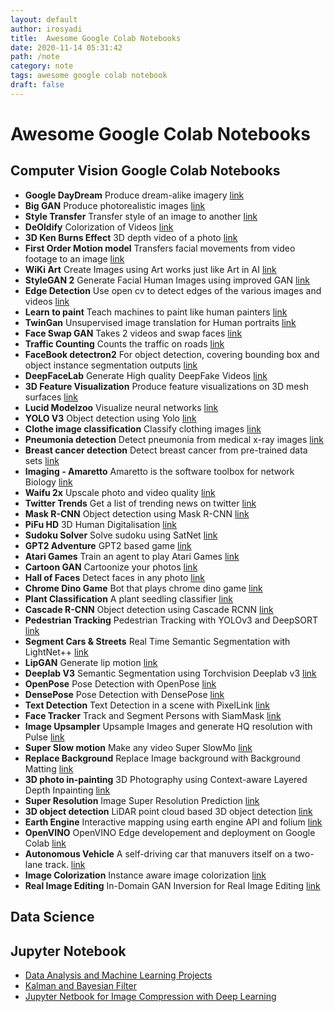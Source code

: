 ```yaml
---
layout: default
author: irosyadi
title:  Awesome Google Colab Notebooks
date: 2020-11-14 05:31:42
path: /note
category: note
tags: awesome google colab notebook
draft: false
---
```


# Awesome Google Colab Notebooks

## Computer Vision Google Colab Notebooks

- **Google DayDream** Produce dream-alike imagery [link](https://colab.research.google.com/github/tensorflow/docs/blob/master/site/en/tutorials/generative/deepdream.ipynb) 
- **Big GAN** Produce photorealistic images [link](https://colab.research.google.com/github/tensorflow/hub/blob/master/examples/colab/biggan_generation_with_tf_hub.ipynb) 
- **Style Transfer** Transfer style of an image to another [link](https://colab.research.google.com/github/tensorflow/lucid/blob/master/notebooks/differentiable-parameterizations/style_transfer_2d.ipynb) 
- **DeOldify** Colorization of Videos [link](https://colab.research.google.com/github/jantic/DeOldify/blob/master/VideoColorizerColab.ipynb) 
- **3D Ken Burns Effect** 3D depth video of a photo [link](https://colab.research.google.com/drive/1hxx4iSuAOyeI2gCL54vQkpEuBVrIv1hY) 
- **First Order Motion model** Transfers facial movements from video footage to an image [link](https://colab.research.google.com/github/AliaksandrSiarohin/first-order-model/blob/master/demo.ipynb#scrollTo=UCMFMJV7K-ag) 
- **WiKi Art** Create Images using Art works just like Art in AI [link](https://colab.research.google.com/github/Norod/my-colab-experiments/blob/master/WikiArt_Example_Generation_By_Peter_Baylies.ipynb) 
- **StyleGAN 2** Generate Facial Human Images using improved GAN [link](https://colab.research.google.com/drive/1ShgW6wohEFQtqs_znMna3dzrcVoABKIH) 
- **Edge Detection** Use open cv to detect edges of the various images and videos [link](https://colab.research.google.com/drive/10ZIvyVgDjGlWd09LJZzwboQs-4RPlCut) 
- **Learn to paint** Teach machines to paint like human painters [link](https://colab.research.google.com/github/mrm8488/shared_colab_notebooks/blob/master/custom_learningtopaint.ipynb) 
- **TwinGan** Unsupervised image translation for Human portraits [link](https://colab.research.google.com/github/mrm8488/shared_colab_notebooks/blob/master/TWINGAN_manu.ipynb) 
- **Face Swap GAN** Takes 2 videos and swap faces [link](https://colab.research.google.com/github/shaoanlu/faceswap-GAN/blob/master/colab_demo/faceswap-GAN_colab_demo.ipynb#scrollTo=MiOo3478pJg9) 
- **Traffic Counting** Counts the traffic on roads [link](https://colab.research.google.com/drive/12N4m_RYKqrpozRzh9qe7nQE_sIqQH9U8) 
- **FaceBook detectron2** For object detection, covering bounding box and object instance segmentation outputs [link](https://colab.research.google.com/drive/16jcaJoc6bCFAQ96jDe2HwtXj7BMD_-m5) 
- **DeepFaceLab** Generate High quality DeepFake Videos [link](https://colab.research.google.com/github/chervonij/DFL-Colab/blob/master/DFL_Colab_1-0.ipynb) 
- **3D Feature Visualization** Produce feature visualizations on 3D mesh surfaces [link](https://colab.research.google.com/github/tensorflow/lucid/blob/master/notebooks/differentiable-parameterizations/texture_synth_3d.ipynb) 
- **Lucid Modelzoo** Visualize neural networks [link](https://colab.research.google.com/github/tensorflow/lucid/blob/master/notebooks/modelzoo.ipynb) 
- **YOLO V3** Object detection using Yolo [link](https://colab.research.google.com/drive/1lTGZsfMaGUpBG4inDIQwIJVW476ibXk_) 
- **Clothe image classification** Classify clothing images [link](https://colab.research.google.com/github/tensorflow/docs/blob/master/site/en/tutorials/keras/classification.ipynb#scrollTo=FbVhjPpzn6BM) 
- **Pneumonia detection** Detect pneumonia from medical x-ray images [link](https://colab.research.google.com/github/mdai/ml-lessons/blob/master/lesson3-rsna-pneumonia-detection-kaggle.ipynb) 
- **Breast cancer detection** Detect breast cancer from pre-trained data sets [link](https://colab.research.google.com/drive/12DKmhi5z5Qx84iJQ8FTq5hHsG5UUHUcG) 
- **Imaging - Amaretto** Amaretto is the software toolbox for network Biology [link](https://colab.research.google.com/drive/14u1KZJ3Gf-9qjDycyBKzBiN5VzzOa2xU) 
- **Waifu 2x** Upscale photo and video quality [link](https://github.com/mphirke/Google-Colab-waifu2x-chainer) 
- **Twitter Trends** Get a list of trending news on twitter [link](https://colab.research.google.com/drive/1WIcVZgbrU0DYOQqaxuaCLKY6CoLBV18O#scrollTo=xNdTFUOmBWM0) 
- **Mask R-CNN** Object detection using Mask R-CNN [link](https://colab.research.google.com/github/tensorflow/tpu/blob/master/models/official/mask_rcnn/mask_rcnn_demo.ipynb) 
- **PiFu HD** 3D Human Digitalisation [link](https://colab.research.google.com/drive/1GFSsqP2BWz4gtq0e-nki00ZHSirXwFyY) 
- **Sudoku Solver** Solve sudoku using SatNet [link](https://colab.research.google.com/drive/1dRfepPLEE8N6BBZhXz8bbLDcPnRKaOcJ) 
- **GPT2 Adventure** GPT2 based game [link](https://colab.research.google.com/drive/1khUaPex-gyk1wXXLuqcopiWmHmcKl4UP#scrollTo=H7LoMj4GA4n_) 
- **Atari Games** Train an agent to play Atari Games [link](https://colab.research.google.com/drive/1iYK11yDzOOqnrXi1Sfjm1iekZr4cxLaN#scrollTo=hyyN-2qyK_T2) 
- **Cartoon GAN** Cartoonize your photos [link](https://colab.research.google.com/github/TobiasSunderdiek/cartoon-gan/blob/master/CartoonGAN.ipynb) 
- **Hall of Faces** Detect faces in any photo [link](https://colab.research.google.com/drive/1lJWquGmKoMm68qNuwjSnfMjjIi-UTzI1) 
- **Chrome Dino Game** Bot that plays chrome dino game [link](https://github.com/SaralTayal123/ChromeDinoAI/blob/master/DinoAI.ipynb) 
- **Plant Classification** A plant seedling classifier [link](https://colab.research.google.com/drive/1y0pgDW_0r4tPSk6URgWc3UekejIKBxDd) 
- **Cascade R-CNN** Object detection using Cascade RCNN [link](https://colab.research.google.com/github/tugstugi/dl-colab-notebooks/blob/master/notebooks/Open_MMLab_Detection_Toolbox_Cascade_RCNN.ipynb) 
- **Pedestrian Tracking** Pedestrian Tracking with YOLOv3 and DeepSORT [link](https://colab.research.google.com/github/tugstugi/dl-colab-notebooks/blob/master/notebooks/DeepSORT_YOLOv3.ipynb) 
- **Segment Cars & Streets** Real Time Semantic Segmentation with LightNet++ [link](https://colab.research.google.com/github/tugstugi/dl-colab-notebooks/blob/master/notebooks/LightNetPlusPlus.ipynb) 
- **LipGAN** Generate lip motion [link](https://colab.research.google.com/github/tugstugi/dl-colab-notebooks/blob/master/notebooks/LipGAN.ipynb) 
- **Deeplab V3** Semantic Segmentation using Torchvision Deeplab v3 [link](https://colab.research.google.com/github/tugstugi/dl-colab-notebooks/blob/master/notebooks/TorchvisionDeepLabV3.ipynb) 
- **OpenPose** Pose Detection with OpenPose [link](https://colab.research.google.com/github/tugstugi/dl-colab-notebooks/blob/master/notebooks/OpenPose.ipynb) 
- **DensePose** Pose Detection with DensePose [link](https://colab.research.google.com/github/tugstugi/dl-colab-notebooks/blob/master/notebooks/DensePose.ipynb) 
- **Text Detection** Text Detection in a scene with PixelLink [link](https://colab.research.google.com/github/tugstugi/dl-colab-notebooks/blob/master/notebooks/PixelLink.ipynb) 
- **Face Tracker** Track and Segment Persons with SiamMask [link](https://colab.research.google.com/github/tugstugi/dl-colab-notebooks/blob/master/notebooks/SiamMask.ipynb) 
- **Image Upsampler** Upsample Images and generate HQ resolution with Pulse [link](https://colab.research.google.com/github/ctawong/PULSE_from_image_url/blob/master/PULSE_URL.ipynb) 
- **Super Slow motion** Make any video Super SlowMo [link](https://colab.research.google.com/github/tugstugi/dl-colab-notebooks/blob/master/notebooks/SuperSloMo.ipynb) 
- **Replace Background** Replace Image background with Background Matting [link](https://colab.research.google.com/gist/andreyryabtsev/243aa3eefa6e06891dda7b1583d1d08f/backmatting.ipynb) 
- **3D photo in-painting** 3D Photography using Context-aware Layered Depth Inpainting [link](https://colab.research.google.com/drive/1706ToQrkIZshRSJSHvZ1RuCiM__YX3Bz) 
- **Super Resolution** Image Super Resolution Prediction [link](https://colab.research.google.com/github/tugstugi/dl-colab-notebooks/blob/master/notebooks/ISR_Prediction_Tutorial.ipynb) 
- **3D object detection** LiDAR point cloud based 3D object detection [link](https://github.com/gkadusumilli/Voxelnet/blob/master/VoxelNet_data_creation.ipynb) 
- **Earth Engine** Interactive mapping using earth engine API and folium [link](https://colab.research.google.com/github/giswqs/qgis-earthengine-examples/blob/master/Folium/ee-api-folium-setup.ipynb) 
- **OpenVINO** OpenVINO Edge developement and deployment on Google Colab [link](https://github.com/alihussainia/openvino-colab/blob/master/demo.ipynb) 
- **Autonomous Vehicle** A self-driving car that manuvers itself on a two-lane track. [link](https://github.com/amanbasu/Autonomous-Car-Prototype/blob/master/Review.ipynb) 
- **Image Colorization** Instance aware image colorization [link](https://colab.research.google.com/github/ericsujw/InstColorization/blob/master/InstColorization.ipynb) 
- **Real Image Editing** In-Domain GAN Inversion for Real Image Editing [link](https://colab.research.google.com/github/genforce/idinvert_pytorch/blob/master/docs/Idinvert.ipynb)


## Data Science
## Jupyter Notebook
- [Data Analysis and Machine Learning Projects](https://github.com/rhiever/Data-Analysis-and-Machine-Learning-Projects)
- [Kalman and Bayesian Filter](https://github.com/rlabbe/Kalman-and-Bayesian-Filters-in-Python)
- [Jupyter Netbook for Image Compression with Deep Learning](https://colab.research.google.com/github/Justin-Tan/high-fidelity-generative-compression/blob/master/assets/HiFIC_torch_colab_demo.ipynb)
